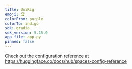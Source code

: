 ```yaml
---
title: UniRig
emoji: 🏆
colorFrom: purple
colorTo: indigo
sdk: gradio
sdk_version: 5.15.0
app_file: app.py
pinned: false
---
```


Check out the configuration reference at https://huggingface.co/docs/hub/spaces-config-reference